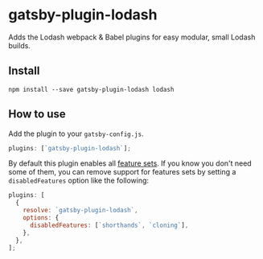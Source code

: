 # gatsby-plugin-lodash

Adds the Lodash webpack & Babel plugins for easy modular, small Lodash builds.

## Install

`npm install --save gatsby-plugin-lodash lodash`

## How to use

Add the plugin to your `gatsby-config.js`.

```javascript
plugins: [`gatsby-plugin-lodash`];
```

By default this plugin enables all
[feature sets](https://github.com/lodash/lodash-webpack-plugin#feature-sets). If
you know you don't need some of them, you can remove support for features sets
by setting a `disabledFeatures` option like the following:

```javascript
plugins: [
  {
    resolve: `gatsby-plugin-lodash`,
    options: {
      disabledFeatures: [`shorthands`, `cloning`],
    },
  },
];
```
